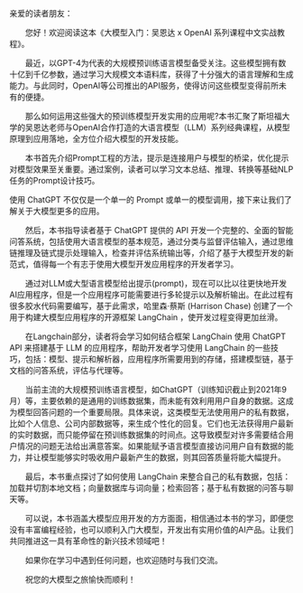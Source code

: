 亲爱的读者朋友：

&emsp;&emsp;您好！欢迎阅读这本《大模型入门：吴恩达 x OpenAI 系列课程中文实战教程》。

&emsp;&emsp;最近，以GPT-4为代表的大规模预训练语言模型备受关注。这些模型拥有数十亿到千亿参数，通过学习大规模文本语料库，获得了十分强大的语言理解和生成能力。与此同时，OpenAI等公司推出的API服务，使得访问这些模型变得前所未有的便捷。

&emsp;&emsp;那么如何运用这些强大的预训练模型开发实用的应用呢?本书汇聚了斯坦福大学的吴恩达老师与OpenAI合作打造的大语言模型（LLM）系列经典课程，从模型原理到应用落地，全方位介绍大模型的开发技能。

&emsp;&emsp;本书首先介绍Prompt工程的方法，提示是连接用户与模型的桥梁，优化提示对模型效果至关重要。通过案例，读者可以学习文本总结、推理、转换等基础NLP任务的Prompt设计技巧。

使用 ChatGPT 不仅仅是一个单一的 Prompt 或单一的模型调用，接下来让我们了解关于大模型更多的应用。

&emsp;&emsp;然后，本书指导读者基于 ChatGPT 提供的 API 开发一个完整的、全面的智能问答系统，包括使用大语言模型的基本规范，通过分类与监督评估输入，通过思维链推理及链式提示处理输入，检查并评估系统输出等，介绍了基于大模型开发的新范式，值得每一个有志于使用大模型开发应用程序的开发者学习。

&emsp;&emsp;通过对LLM或大型语言模型给出提示(prompt)，现在可以比以往更快地开发AI应用程序，但是一个应用程序可能需要进行多轮提示以及解析输出。在此过程有很多胶水代码需要编写，基于此需求，哈里森·蔡斯 (Harrison Chase) 创建了一个用于构建大模型应用程序的开源框架 LangChain ，使开发过程变得更加丝滑。

&emsp;&emsp;在Langchain部分，读者将会学习如何结合框架 LangChain 使用 ChatGPT API 来搭建基于 LLM 的应用程序，帮助开发者学习使用 LangChain 的一些技巧，包括：模型、提示和解析器，应用程序所需要用到的存储，搭建模型链，基于文档的问答系统，评估与代理等。

&emsp;&emsp;当前主流的大规模预训练语言模型，如ChatGPT（训练知识截止到2021年9月）等，主要依赖的是通用的训练数据集，而未能有效利用用户自身的数据。这成为模型回答问题的一个重要局限。具体来说，这类模型无法使用用户的私有数据，比如个人信息、公司内部数据等，来生成个性化的回复。它们也无法获得用户最新的实时数据，而只能停留在预训练数据集的时间点。这导致模型对许多需要结合用户情况的问题无法给出满意答案。如果能赋予语言模型直接访问用户自有数据的能力，并让模型能够实时吸收用户最新产生的数据，则其回答质量将能大幅提升。

&emsp;&emsp;最后，本书重点探讨了如何使用 LangChain 来整合自己的私有数据，包括：加载并切割本地文档；向量数据库与词向量；检索回答；基于私有数据的问答与聊天等。

&emsp;&emsp;可以说，本书涵盖大模型应用开发的方方面面，相信通过本书的学习，即便您没有丰富编程经验，也可以顺利入门大模型，开发出有实用价值的AI产品。让我们共同推进这一具有革命性的新兴技术领域吧！

&emsp;&emsp;如果你在学习中遇到任何问题，也欢迎随时与我们交流。

&emsp;&emsp;祝您的大模型之旅愉快而顺利！